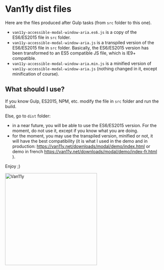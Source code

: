 # Van11y dist files

Here are the files produced after Gulp tasks (from ```src``` folder to this one).

- ```van11y-accessible-modal-window-aria.es6.js``` is a copy of the ES6/ES2015 file in ```src``` folder.
- ```van11y-accessible-modal-window-aria.js``` is a transpiled version of the ES6/ES2015 file in ```src``` folder. Basically, the ES6/ES2015 version has been transformed to an ES5 compatible JS file, which is IE9+ compatible.
- ```van11y-accessible-modal-window-aria.min.js``` is a minified version of ```van11y-accessible-modal-window-aria.js``` (nothing changed in it, except minification of course).

## What should I use?

If you know Gulp, ES2015, NPM, etc. modify the file in ```src``` folder and run the build.

Else, go to ```dist``` folder: 

- in a near future, you will be able to use the ES6/ES2015 version. For the moment, do not use it, except if you know what you are doing.
- for the moment, you may use the transpiled version, minified or not, it will have the best compatibility (it is what I used in the demo and in production: https://van11y.net/downloads/modal/demo/index.html or demo in french  https://van11y.net/downloads/modal/demo/index-fr.html ).

Enjoy ;)

<img src="https://van11y.net/layout/images/logo-van11y.svg" alt="Van11y" width="300" />

